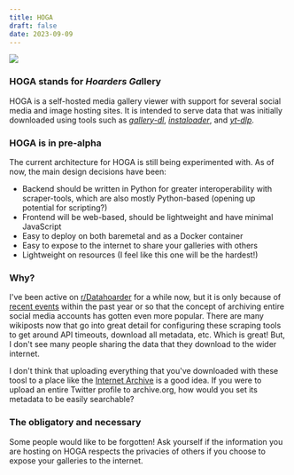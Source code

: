 ```yaml
---
title: HOGA
draft: false
date: 2023-09-09
---
```

![](https://dont-look-back.marceloexc.com/junk/hoga_banner_full.jpg)
### HOGA stands for ***Ho**arders **Ga***llery 
HOGA is a self-hosted media gallery viewer with support for several social media and image hosting sites. It is intended to serve data that
was initially downloaded using tools such as _[gallery-dl](https://github.com/mikf/gallery-dl)_, 
_[instaloader](https://github.com/instaloader/instaloader)_, and _[yt-dlp](https://github.com/yt-dlp/yt-dlp)_.

### HOGA is in pre-alpha

The current architecture for HOGA is still being experimented with. As of now, the main design decisions have been:
* Backend should be written in Python for greater interoperability with scraper-tools, which are also
mostly Python-based (opening up potential for scripting?)
* Frontend will be web-based, should be lightweight and have minimal JavaScript
* Easy to deploy on both baremetal and as a Docker container
* Easy to expose to the internet to share your galleries with others
* Lightweight on resources (I feel like this one will be the hardest!)

### Why?
I've been active on [r/Datahoarder](https://old.reddit.com/r/DataHoarder/) for a while now, but it is only because of
[recent events](https://en.wikipedia.org/wiki/Enshittification) within the past year or so that the concept of archiving
entire social media accounts has gotten even more popular. There are many wikiposts now that go into great detail for
configuring these scraping tools to get around API timeouts, download all metadata, etc. Which is great! But, I don't see
many people sharing the data that they download to the wider internet.

I don't think that uploading everything that you've downloaded with these toosl to a place like the [Internet Archive](https://archive.org) is a good idea.
If you were to upload an entire Twitter profile to archive.org, how would you set its metadata to be easily searchable?


### The obligatory and necessary
Some people would like to be forgotten! Ask yourself if the information you are hosting on HOGA respects the privacies 
of others if you choose to expose your galleries to the internet.